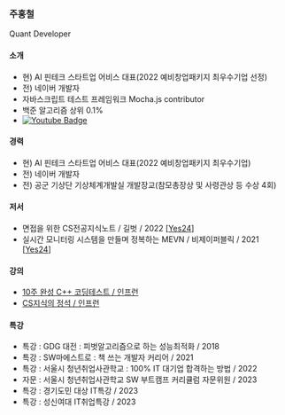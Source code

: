 ### 주홍철
Quant Developer  

#### 소개
 - 현) AI 핀테크 스타트업 어비스 대표(2022 예비창업패키지 최우수기업 선정)
 - 전) 네이버 개발자
 - 자바스크립트 테스트 프레임워크 Mocha.js contributor 
 - 백준 알고리즘 상위 0.1%
 - [![Youtube Badge](https://img.shields.io/badge/YouTube-red?style=for-the-badge&logo=youtube&logoColor=white)](https://www.youtube.com/channel/UCoN1XLeAX2OazuZdQ9b8U9Q)   

#### 경력
 - 현) AI 핀테크 스타트업 어비스 대표(2022 예비창업패키지 최우수기업)
 - 전) 네이버 개발자
 - 전) 공군 기상단 기상체계개발실 개발장교(참모총장상 및 사령관상 등 수상 4회)
 
#### 저서
- 면접을 위한 CS전공지식노트 / 길벗 / 2022 [[Yes24](https://www.yes24.com/Product/Goods/108887922)]
- 실시간 모니터링 시스템을 만들며 정복하는 MEVN / 비제이퍼블릭 / 2021 [[Yes24](https://www.yes24.com/Product/Goods/104208010)]

#### 강의
- [10주 완성 C++ 코딩테스트 / 인프런](https://inf.run/xZhA)
- [CS지식의 정석 / 인프런](https://inf.run/17Fb)

#### 특강
 - 특강 : GDG 대전 : 피벗알고리즘으로 하는 성능최적화 / 2018
 - 특강 : SW마에스트로 : 책 쓰는 개발자 커리어 / 2021
 - 특강 : 서울시 청년취업사관학교 : 100% IT 대기업 합격하는 방법 / 2022
 - 자문 : 서울시 청년취업사관학교 SW 부트캠프 커리큘럼 자문위원 / 2023
 - 특강 : 경기도민 대상 IT특강 / 2023 
 - 특강 : 성신여대 IT취업특강 / 2023 
